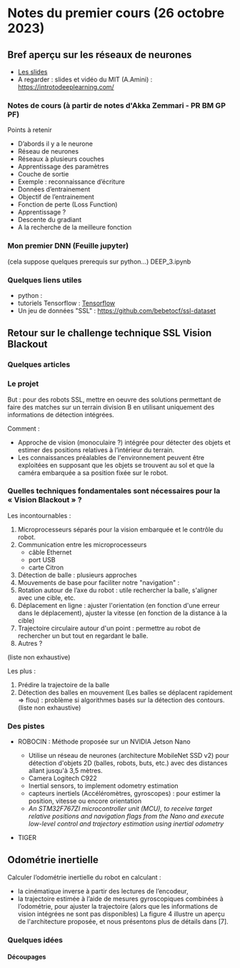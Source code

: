 # Notes du premier cours (26 octobre 2023) 

## Bref aperçu sur les réseaux de neurones

- [Les slides](deep.pdf)
- A regarder : slides et vidéo du MIT (A.Amini) : https://introtodeeplearning.com/

### Notes de cours (à partir de notes d'Akka Zemmari - PR BM GP PF)

Points à retenir
- D’abords il y a le neurone
- Réseau de neurones
- Réseaux à plusieurs couches
- Apprentissage des paramètres
- Couche de sortie
- Exemple : reconnaissance d’écriture
- Données d’entrainement
- Objectif de l’entrainement
- Fonction de perte (Loss Function)
- Apprentissage ?
- Descente du gradiant
- A la recherche de la meilleure fonction

### Mon premier DNN (Feuille jupyter)
(cela suppose quelques prerequis sur python...)
DEEP_3.ipynb

### Quelques liens utiles

- python :
- tutoriels Tensorflow : [Tensorflow](https://www.tensorflow.org/tutorials/quickstart/beginner)
- Un jeu de données "SSL" : https://github.com/bebetocf/ssl-dataset


## Retour sur le challenge technique SSL Vision Blackout

### Quelques articles

### Le projet

But : pour des robots SSL, mettre en oeuvre des solutions permettant de faire des matches sur un terrain division B en utilisant uniquement des informations de détection intégrées. 

Comment :
- Approche de vision (monoculaire ?) intégrée pour détecter des objets et estimer des positions relatives à l’intérieur du terrain. 
- Les connaissances préalables de l'environnement peuvent être exploitées en supposant que les objets se trouvent au sol et que la caméra embarquée a sa position fixée sur le robot. 

### Quelles techniques fondamentales sont nécessaires pour la « Vision Blackout » ?

Les incontournables :
1. Microprocesseurs séparés pour la vision embarquée et le contrôle du robot.
1. Communication entre les microprocesseurs
   + câble Ethernet
   + port USB
   + carte Citron
1. Détection de balle : plusieurs approches
1. Mouvements de base pour faciliter notre "navigation" :
  1. Rotation autour de l’axe du robot : utile rechercher la balle, s'aligner avec une cible, etc.
  1. Déplacement en ligne : ajuster l'orientation (en fonction d'une erreur dans le déplacement), ajuster la vitesse (en fonction de la distance à la cible) 
  1. Trajectoire circulaire autour d'un point : permettre au robot de rechercher un but tout en regardant le balle.
  1. Autres ?

(liste non exhaustive)
   
Les plus :
1. Prédire la trajectoire de la balle
1. Détection des balles en mouvement (Les balles se déplacent rapidement => flou) : problème si algorithmes basés sur la détection des contours.
(liste non exhaustive)

### Des pistes

- ROBOCIN : Méthode proposée sur un NVIDIA Jetson Nano
  + Utilise un réseau de neurones (architecture MobileNet SSD v2) pour détection d'objets 2D (balles, robots, buts, etc.) avec des distances allant jusqu'à 3,5 mètres. 
  + Camera Logitech C922 
  + Inertial sensors, to implement odometry estimation
  + capteurs inertiels (Accéléromètres, gyroscopes) : pour estimer la position, vitesse ou encore orientation
  + _An STM32F767ZI microcontroller unit (MCU), to receive target relative positions and navigation flags from the Nano and execute low-level control and trajectory estimation using inertial odometry_

- TIGER


## Odométrie inertielle

Calculer l’odométrie inertielle du robot en calculant :
- la cinématique inverse à partir des lectures de l’encodeur, 
- la trajectoire estimée à l’aide de mesures gyroscopiques combinées à l’odométrie, 
pour ajuster la trajectoire (alors que les informations de vision intégrées ne sont pas disponibles)
 La figure 4 illustre un aperçu de l'architecture proposée, et nous présentons plus de détails dans [7].

### Quelques idées

#### Découpages




